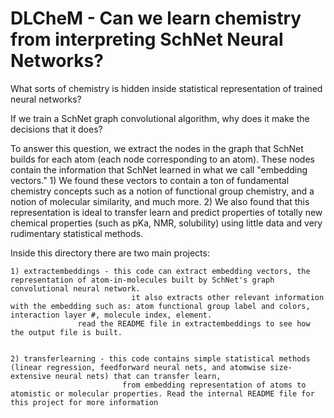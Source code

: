 # DLCheM - Can we learn chemistry from interpreting SchNet Neural Networks? 

What sorts of chemistry is hidden inside statistical representation of trained neural networks? 

If we train a SchNet graph convolutional algorithm, why does it make the decisions that it does? 

To answer this question, we extract the nodes in the graph that SchNet builds for each atom (each node corresponding to an atom). These nodes contain the information
that SchNet learned in what we call "embedding vectors." 1) We found these vectors to contain a ton of fundamental chemistry concepts such as a notion of functional group chemistry, and 
a notion of molecular similarity, and much more. 2) We also found that this representation is ideal to transfer learn and predict properties of totally new chemical properties (such as pKa, NMR, 
solubility) using little data and very rudimentary statistical methods.


Inside this directory there are two main projects:

	1) extractembeddings - this code can extract embedding vectors, the representation of atom-in-molecules built by SchNet's graph convolutional neural network.  
                               it also extracts other relevant information with the embedding such as: atom functional group label and colors, interaction layer #, molecule index, element.
			       read the README file in extractembeddings to see how the output file is built.

 
 	2) transferlearning - this code contains simple statistical methods (linear regression, feedforward neural nets, and atomwise size-extensive neural nets) that can transfer learn, 
                             from embedding representation of atoms to atomistic or molecular properties. Read the internal README file for this project for more information
			      

